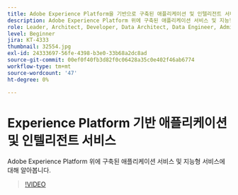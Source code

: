 ```yaml
---
title: Adobe Experience Platform을 기반으로 구축된 애플리케이션 및 인텔리전트 서비스
description: Adobe Experience Platform 위에 구축된 애플리케이션 서비스 및 지능형 서비스에 대해 알아봅니다.
role: Leader, Architect, Developer, Data Architect, Data Engineer, Admin, User
level: Beginner
jira: KT-4333
thumbnail: 32554.jpg
exl-id: 24333697-56fe-4398-b3e0-33b68a2dc8ad
source-git-commit: 00ef0f40fb3d82f0c06428a35c0e402f46ab6774
workflow-type: tm+mt
source-wordcount: '47'
ht-degree: 0%

---
```


# Experience Platform 기반 애플리케이션 및 인텔리전트 서비스

Adobe Experience Platform 위에 구축된 애플리케이션 서비스 및 지능형 서비스에 대해 알아봅니다.

>[!VIDEO](https://video.tv.adobe.com/v/32554?learn=on)

